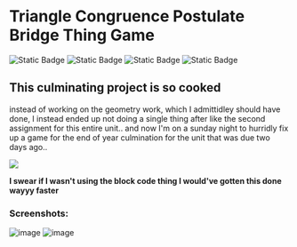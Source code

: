 # Triangle Congruence Postulate Bridge Thing Game
![Static Badge](https://img.shields.io/badge/Maintenance%20-%20Never%20-Red?color=red)
![Static Badge](https://img.shields.io/badge/Standing%20-%20I%20Hated%20Making%20This%20-Red?color=red)
![Static Badge](https://img.shields.io/badge/Self%20Hosting%20-%20Available%20but%20please%20just%20let%20it%20die%20-Orange?color=orange)
![Static Badge](https://img.shields.io/badge/License%20-%20NONE%2FOPEN%20SOURCE-%20?color=grey)

## This culminating project is so cooked
instead of working on the geometry work, which I admittidley should have done, I instead ended up not doing a single thing after like the second assignment for this entire unit.. and now I'm on a sunday night to hurridly fix up a game for the end of year culmination for the unit that was due two days ago.. 


![](https://media2.giphy.com/media/v1.Y2lkPTc5MGI3NjExaGIwMDVqdWl1d2IxYnVudW90NG04dnc2NjZ1Yzd3NnRzOW4zM2tlNCZlcD12MV9pbnRlcm5hbF9naWZfYnlfaWQmY3Q9Zw/wr7oA0rSjnWuiLJOY5/giphy.gif)

**I swear if I wasn't using the block code thing I would've gotten this done wayyy faster**


### Screenshots: 
![image](https://github.com/user-attachments/assets/b6605d12-fb66-486a-9a7e-37e8440fe6bc)
![image](https://github.com/user-attachments/assets/fd6d90e6-9355-4796-ba53-4a6ef62a5abd)
